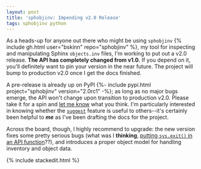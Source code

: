 ```yaml
---
layout: post
title: 'sphobjinv: Impending v2.0 Release'
tags: sphobjinv python
---
```


As a heads-up for anyone out there who might be using `sphobjinv` {% include gh.html user="bskinn" repo="sphobjinv" %}, my tool for inspecting and manipulating Sphinx `objects.inv` files, I'm working to put out a v2.0 release.  **The API has completely changed from v1.0.** If you depend on it, you'll definitely want to pin your version in the near future. The project will bump to production v2.0 once I get the docs finished.

A pre-release is already up on PyPI {%- include pypi.html project="sphobjinv" version="2.0rc1" -%}; as long as no major bugs emerge, the API won't change upon transition to production v2.0. Please take it for a spin and [let me know](https://twitter.com/pylogging) what you think.  I'm particularly interested in knowing whether the [`suggest`](http://sphobjinv.readthedocs.io/en/v2.0rc1/modules/inventory.html#sphobjinv.inventory.Inventory.suggest) feature is useful to others--it's certainly been helpful to ***me*** as I've been drafting the docs for the project.

Across the board, though, I highly recommend to upgrade: the new version fixes some pretty serious bugs (what was I **thinking**, [putting `sys.exit()` in an API function](https://github.com/bskinn/sphobjinv/blob/v1.0.post1/sphobjinv/sphobjinv.py#L207)??), and introduces a proper object model for handling inventory and object data.


{% include stackedit.html %}

